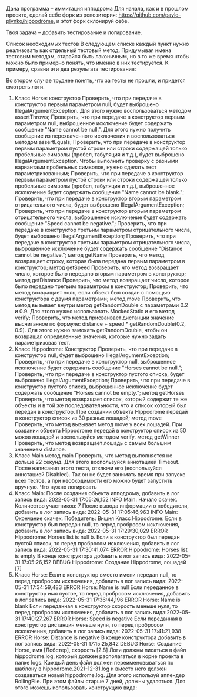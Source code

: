 Дана программа – иммитация ипподрома
Для начала, как и в прошлом проекте, сделай себе форк из репозитория: https://github.com/pavlo-plynko/hippodrome, и этот форк склонируй себе.

Твоя задача – добавить тестирование и логирование.

Список необходимых тестов
В следующем списке каждый пункт нужно реализовать как отдельный тестовый метод. Придумывая имена тестовым методам, старайся быть лаконичным, но в то же время чтобы можно было примерно понять, что именно в них тестируется. К примеру, сравни эти два результата тестирования:


Во втором случае труднее понять, что за тесты не прошли, и придется смотреть логи.

1. Класс Horse:
конструктор
Проверить, что при передаче в конструктор первым параметром null, будет выброшено IllegalArgumentException. Для этого нужно воспользоваться методом assertThrows;
Проверить, что при передаче в конструктор первым параметром null, выброшенное исключение будет содержать сообщение "Name cannot be null.". Для этого нужно получить сообщение из перехваченного исключения и воспользоваться методом assertEquals;
Проверить, что при передаче в конструктор первым параметром пустой строки или строки содержащей только пробельные символы (пробел, табуляция и т.д.), будет выброшено IllegalArgumentException. Чтобы выполнить проверку с разными вариантами пробельных символов, нужно сделать тест параметризованным;
Проверить, что при передаче в конструктор первым параметром пустой строки или строки содержащей только пробельные символы (пробел, табуляция и т.д.), выброшенное исключение будет содержать сообщение "Name cannot be blank.";
Проверить, что при передаче в конструктор вторым параметром отрицательного числа, будет выброшено IllegalArgumentException;
Проверить, что при передаче в конструктор вторым параметром отрицательного числа, выброшенное исключение будет содержать сообщение "Speed cannot be negative.";
Проверить, что при передаче в конструктор третьим параметром отрицательного числа, будет выброшено IllegalArgumentException;
Проверить, что при передаче в конструктор третьим параметром отрицательного числа, выброшенное исключение будет содержать сообщение "Distance cannot be negative.";
метод getName
Проверить, что метод возвращает строку, которая была передана первым параметром в конструктор;
метод getSpeed
Проверить, что метод возвращает число, которое было передано вторым параметром в конструктор;
метод getDistance
Проверить, что метод возвращает число, которое было передано третьим параметром в конструктор;
Проверить, что метод возвращает ноль, если объект был создан с помощью конструктора с двумя параметрами;
метод move
Проверить, что метод вызывает внутри метод getRandomDouble с параметрами 0.2 и 0.9. Для этого нужно использовать MockedStatic и его метод verify;
Проверить, что метод присваивает дистанции значение высчитанное по формуле: distance + speed * getRandomDouble(0.2, 0.9). Для этого нужно замокать getRandomDouble, чтобы он возвращал определенные значения, которые нужно задать параметризовав тест.
2. Класс Hippodrome:
Конструктор
Проверить, что при передаче в конструктор null, будет выброшено IllegalArgumentException;
Проверить, что при передаче в конструктор null, выброшенное исключение будет содержать сообщение "Horses cannot be null.";
Проверить, что при передаче в конструктор пустого списка, будет выброшено IllegalArgumentException;
Проверить, что при передаче в конструктор пустого списка, выброшенное исключение будет содержать сообщение "Horses cannot be empty.";
метод getHorses
Проверить, что метод возвращает список, который содержит те же объекты и в той же последовательности, что и список который был передан в конструктор. При создании объекта Hippodrome передай в конструктор список из 30 разных лошадей;
метод move
Проверить, что метод вызывает метод move у всех лошадей. При создании объекта Hippodrome передай в конструктор список из 50 моков лошадей и воспользуйся методом verify.
метод getWinner
Проверить, что метод возвращает лошадь с самым большим значением distance.
3. Класс Main
метод main
Проверить, что метод выполняется не дольше 22 секунд. Для этого воспользуйся аннотацией Timeout. После написания этого теста, отключи его (воспользуйся аннотацией Disabled). Так он не будет занимать время при запуске всех тестов, а при необходимости его можно будет запустить вручную.
Что нужно логировать
1. Класс Main:
После создания объекта ипподрома, добавить в лог запись вида: 2022-05-31 17:05:26,152 INFO Main: Начало скачек. Количество участников: 7
После вывода информации о победители, добавить в лог запись вида: 2022-05-31 17:05:46,963 INFO Main: Окончание скачек. Победитель: Вишня
Класс Hippodrome:
Если в конструктор был передан null, то перед пробросом исключения, добавить в лог запись вида: 2022-05-31 17:29:30,029 ERROR Hippodrome: Horses list is null
b. Если в конструктор был передан пустой список, то перед пробросом исключения, добавить в лог запись вида: 2022-05-31 17:30:41,074 ERROR Hippodrome: Horses list is empty
В конце конструктора добавить в лог запись вида: 2022-05-31 17:05:26,152 DEBUG Hippodrome: Создание Hippodrome, лошадей [7]
3. Класс Horse:
Если в конструктор вместо имени передан null, то перед пробросом исключения, добавить в лог запись вида: 2022-05-31 17:34:59,483 ERROR Horse: Name is null
Если переданное в конструктор имя пустое, то перед пробросом исключения, добавить в лог запись вида: 2022-05-31 17:36:44,196 ERROR Horse: Name is blank
Если переданная в конструктор скорость меньше нуля, то перед пробросом исключения, добавить в лог запись вида:2022-05-31 17:40:27,267 ERROR Horse: Speed is negative
Если переданная в конструктор дистанция меньше нуля, то перед пробросом исключения, добавить в лог запись вида: 2022-05-31 17:41:21,938 ERROR Horse: Distance is negative
В конце конструктора добавить в лог запись вида: 2022-05-31 17:15:25,842 DEBUG Horse: Создание Horse, имя [Лобстер], скорость [2.8]
Логи должны писаться в файл hippodrome.log, который должен располагаться в корне проекта в папке logs. Каждый день файл должен переименовываться по шаблону в hippodrome.2021-12-31.log и вместо него должен создаваться новый hippodrome.log. Для этого используй аппендер RollingFile. При этом файлы старше 7 дней, должны удаляться. Для этого можешь использовать конструкцию вида:

<DefaultRolloverStrategy>
    <Delete …>
        <IfFileName …/>
        <IfLastModified …/>
    </Delete>
</DefaultRolloverStrategy>

